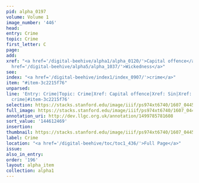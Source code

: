 ```yaml
---
pid: alpha_0197
volume: Volume 1
image_number: '446'
head:
entry: Crime
topic: Crime
first_letter: C
page:
add:
xref: "<a href='/digital-beehive/alpha1/alpha_0120/'>Capital offence</a>|<a href='/digital-beehive/alpha4/alpha_0883/'>Sin</a>|<a
  href='/digital-beehive/alpha5/alpha_1037/'>Wickedness</a>"
see:
index: "<a href='/digital-beehive/index1/index_0907/'>crime</a>"
item: "#item-3c2215f76"
unparsed:
line: 'Entry: Crime|Topic: Crime|Xref: Capital offence|Xref: Sin|Xref: Wickedness|Index:
  crime|#item-3c2215f76'
selection: https://stacks.stanford.edu/image/iiif/ps974xt6740/1607_0445/798,2469,3044,669/full/0/default.jpg
full_image: https://stacks.stanford.edu/image/iiif/ps974xt6740/1607_0445/full/full/0/default.jpg
annotation_uri: http://dev.llgc.org.uk/annotation/1499785781608
sort_value: '144612469'
insertion:
thumbnail: https://stacks.stanford.edu/image/iiif/ps974xt6740/1607_0445/798,2469,600,180/250,/0/default.jpg
label: Crime
location: "<a href='/digital-beehive/toc/toc1_436/'>Full Page</a>"
issue:
also_in_entry:
order: '196'
layout: alpha_item
collection: alpha1
---
```

